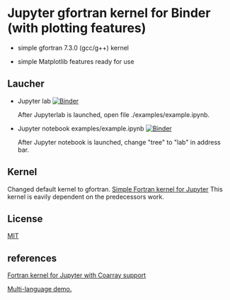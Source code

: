 # Jupyter gfortran kernel for Binder (with plotting features)
- simple gfortran 7.3.0 (gcc/g++) kernel 

- simple Matplotlib features ready for use 


## Laucher
- Jupyter lab [![Binder](https://mybinder.org/badge.svg)](https://mybinder.org/v2/gh/f66blog/fortran7/master?urlpath=lab)  
  
  After Jupyterlab is launched, open file ./examples/example.ipynb. 

- Jupyter notebook examples/example.ipynb [![Binder](https://mybinder.org/badge.svg)](https://mybinder.org/v2/gh/f66blog/fortran7/master?filepath=examples%2Fexample.ipynb)  
  
  After Jupyter notebook is launched, change "tree" to "lab" in address bar.

## Kernel

Changed default kernel to gfortran. 
[Simple Fortran kernel for Jupyter](https://github.com/f66blog/jupyter-ifort-kernel)
This kernel is eavily dependent on the predecessors work. 

## License

[MIT](LICENSE.txt)

## references

[Fortran kernel for Jupyter with Coarray support](https://github.com/sourceryinstitute/jupyter-CAF-kernel)

[Multi-language demo.](https://github.com/binder-examples/multi-language-demo)
